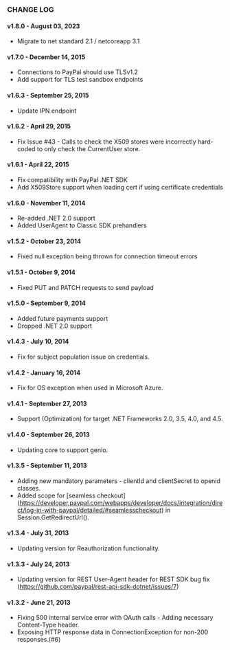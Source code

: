 ### CHANGE LOG

#### v1.8.0 - August 03, 2023

  * Migrate to net standard 2.1 / netcoreapp 3.1

#### v1.7.0 - December 14, 2015

  * Connections to PayPal should use TLSv1.2
  * Add support for TLS test sandbox endpoints

#### v1.6.3 - September 25, 2015

  * Update IPN endpoint

#### v1.6.2 - April 29, 2015

  * Fix Issue #43 - Calls to check the X509 stores were incorrectly hard-coded to only check the CurrentUser store.

#### v1.6.1 - April 22, 2015

  * Fix compatibility with PayPal .NET SDK
  * Add X509Store support when loading cert if using certificate credentials

#### v1.6.0 - November 11, 2014

  * Re-added .NET 2.0 support
  * Added UserAgent to Classic SDK prehandlers

#### v1.5.2 - October 23, 2014

  * Fixed null exception being thrown for connection timeout errors

#### v1.5.1 - October 9, 2014

  * Fixed PUT and PATCH requests to send payload

#### v1.5.0 - September 9, 2014

  * Added future payments support
  * Dropped .NET 2.0 support

#### v1.4.3 - July 10, 2014

  * Fix for subject population issue on credentials.

#### v1.4.2 - January 16, 2014

  * Fix for OS exception when used in Microsoft Azure.

#### v1.4.1 - September 27, 2013

  * Support (Optimization) for target .NET Frameworks 2.0, 3.5, 4.0, and 4.5.

#### v1.4.0 - September 26, 2013

  * Updating core to support genio.

#### v1.3.5 - September 11, 2013

  * Adding new mandatory parameters - clientId and clientSecret to openid classes.
  * Added scope for [seamless checkout] (https://developer.paypal.com/webapps/developer/docs/integration/direct/log-in-with-paypal/detailed/#seamlesscheckout) in Session.GetRedirectUrl().

#### v1.3.4 - July 31, 2013

  * Updating version for Reauthorization functionality.

#### v1.3.3 - July 24, 2013

  * Updating version for REST User-Agent header for REST SDK bug fix (https://github.com/paypal/rest-api-sdk-dotnet/issues/7)

#### v1.3.2 - June 21, 2013

  * Fixing 500 internal service error with OAuth calls - Adding necessary Content-Type header.
  * Exposing HTTP response data in ConnectionException for non-200 responses.(#6)
